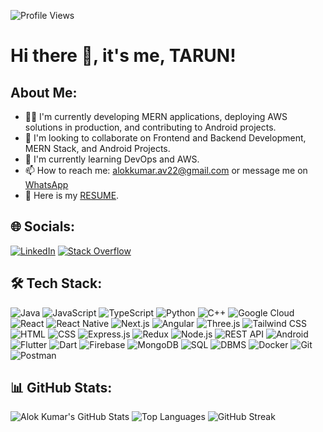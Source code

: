 ![Profile Views](https://komarev.com/ghpvc/?username=yourusername&color=blue)

# Hi there 👋, it's me, TARUN!

## About Me:
- 👨‍💻 I'm currently developing MERN applications, deploying AWS solutions in production, and contributing to Android projects.
- 🌱 I'm looking to collaborate on Frontend and Backend Development, MERN Stack, and Android Projects.
- 🔧 I'm currently learning DevOps and AWS.
- 📫 How to reach me: [alokkumar.av22@gmail.com](mailto:alokkumar.av22@gmail.com) or message me on [WhatsApp](https://wa.me/yourwhatsappnumber)
- 📝 Here is my [RESUME](#).

## 🌐 Socials:
[![LinkedIn](https://img.shields.io/badge/LinkedIn-blue?style=flat-square&logo=linkedin)](https://www.linkedin.com/)
[![Stack Overflow](https://img.shields.io/badge/Stack%20Overflow-FE7A16?style=flat-square&logo=stack-overflow&logoColor=white)](https://stackoverflow.com/)

## 🛠 Tech Stack:
![Java](https://img.shields.io/badge/Java-ED8B00?style=flat-square&logo=java&logoColor=white)
![JavaScript](https://img.shields.io/badge/JavaScript-F7DF1E?style=flat-square&logo=javascript&logoColor=black)
![TypeScript](https://img.shields.io/badge/TypeScript-007ACC?style=flat-square&logo=typescript&logoColor=white)
![Python](https://img.shields.io/badge/Python-3670A0?style=flat-square&logo=python&logoColor=ffdd54)
![C++](https://img.shields.io/badge/C++-00599C?style=flat-square&logo=c%2B%2B&logoColor=white)
![Google Cloud](https://img.shields.io/badge/Google%20Cloud-4285F4?style=flat-square&logo=google-cloud&logoColor=white)
![React](https://img.shields.io/badge/React-20232A?style=flat-square&logo=react&logoColor=61DAFB)
![React Native](https://img.shields.io/badge/React%20Native-20232A?style=flat-square&logo=react&logoColor=61DAFB)
![Next.js](https://img.shields.io/badge/Next.js-000000?style=flat-square&logo=next-dot-js&logoColor=white)
![Angular](https://img.shields.io/badge/Angular-DD0031?style=flat-square&logo=angular&logoColor=white)
![Three.js](https://img.shields.io/badge/Three.js-000000?style=flat-square&logo=three-dot-js&logoColor=white)
![Tailwind CSS](https://img.shields.io/badge/Tailwind%20CSS-38B2AC?style=flat-square&logo=tailwind-css&logoColor=white)
![HTML](https://img.shields.io/badge/HTML5-E34F26?style=flat-square&logo=html5&logoColor=white)
![CSS](https://img.shields.io/badge/CSS3-1572B6?style=flat-square&logo=css3&logoColor=white)
![Express.js](https://img.shields.io/badge/Express.js-404D59?style=flat-square)
![Redux](https://img.shields.io/badge/Redux-764ABC?style=flat-square&logo=redux&logoColor=white)
![Node.js](https://img.shields.io/badge/Node.js-43853D?style=flat-square&logo=node-dot-js&logoColor=white)
![REST API](https://img.shields.io/badge/REST%20API-25D366?style=flat-square&logo=api&logoColor=white)
![Android](https://img.shields.io/badge/Android-3DDC84?style=flat-square&logo=android&logoColor=white)
![Flutter](https://img.shields.io/badge/Flutter-02569B?style=flat-square&logo=flutter&logoColor=white)
![Dart](https://img.shields.io/badge/Dart-0175C2?style=flat-square&logo=dart&logoColor=white)
![Firebase](https://img.shields.io/badge/Firebase-FFCA28?style=flat-square&logo=firebase&logoColor=white)
![MongoDB](https://img.shields.io/badge/MongoDB-4EA94B?style=flat-square&logo=mongodb&logoColor=white)
![SQL](https://img.shields.io/badge/SQL-4479A1?style=flat-square&logo=sqlite&logoColor=white)
![DBMS](https://img.shields.io/badge/DBMS-003545?style=flat-square&logo=database&logoColor=white)
![Docker](https://img.shields.io/badge/Docker-2496ED?style=flat-square&logo=docker&logoColor=white)
![Git](https://img.shields.io/badge/Git-F05032?style=flat-square&logo=git&logoColor=white)
![Postman](https://img.shields.io/badge/Postman-FF6C37?style=flat-square&logo=postman&logoColor=white)

## 📊 GitHub Stats:
![Alok Kumar's GitHub Stats](https://github-readme-stats.vercel.app/api?username=alok2297&show_icons=true&theme=radical)
![Top Languages](https://github-readme-stats.vercel.app/api/top-langs/?username=alok2297&layout=compact&theme=radical)
![GitHub Streak](https://streak-stats.demolab.com/?user=alok2297&theme=radical)



